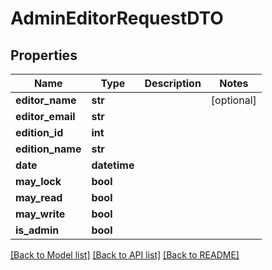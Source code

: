 # AdminEditorRequestDTO

## Properties
Name | Type | Description | Notes
------------ | ------------- | ------------- | -------------
**editor_name** | **str** |  | [optional] 
**editor_email** | **str** |  | 
**edition_id** | **int** |  | 
**edition_name** | **str** |  | 
**date** | **datetime** |  | 
**may_lock** | **bool** |  | 
**may_read** | **bool** |  | 
**may_write** | **bool** |  | 
**is_admin** | **bool** |  | 

[[Back to Model list]](../README.md#documentation-for-models) [[Back to API list]](../README.md#documentation-for-api-endpoints) [[Back to README]](../README.md)


